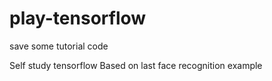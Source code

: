 # play-tensorflow
save some tutorial code 

Self study tensorflow
Based on last face recognition example
